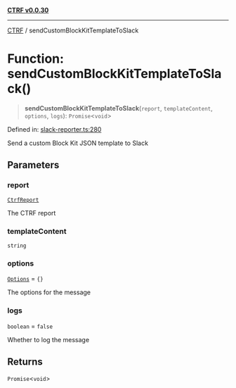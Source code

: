 [**CTRF v0.0.30**](../README.md)

***

[CTRF](../README.md) / sendCustomBlockKitTemplateToSlack

# Function: sendCustomBlockKitTemplateToSlack()

> **sendCustomBlockKitTemplateToSlack**(`report`, `templateContent`, `options`, `logs`): `Promise`\<`void`\>

Defined in: [slack-reporter.ts:280](https://github.com/ctrf-io/slack-ctrf/blob/main/src/slack-reporter.ts#L280)

Send a custom Block Kit JSON template to Slack

## Parameters

### report

[`CtrfReport`](../interfaces/CtrfReport.md)

The CTRF report

### templateContent

`string`

### options

[`Options`](../interfaces/Options.md) = `{}`

The options for the message

### logs

`boolean` = `false`

Whether to log the message

## Returns

`Promise`\<`void`\>

